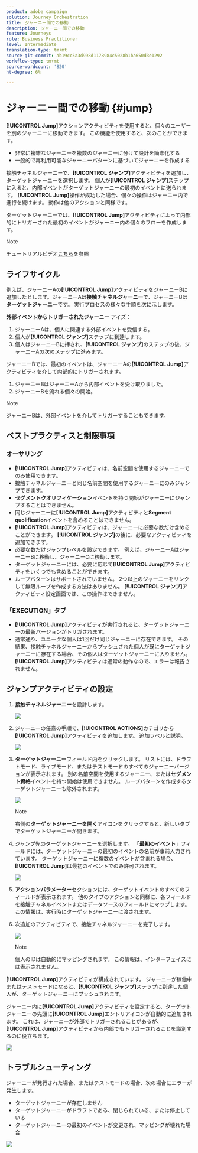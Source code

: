```yaml
---
product: adobe campaign
solution: Journey Orchestration
title: ジャーニー間での移動
description: ジャーニー間での移動
feature: Journeys
role: Business Practitioner
level: Intermediate
translation-type: tm+mt
source-git-commit: ab19cc5a3d998d1178984c5028b1ba650d3e1292
workflow-type: tm+mt
source-wordcount: '820'
ht-degree: 6%

---
```



# ジャーニー間での移動 {#jump}

**[!UICONTROL Jump]**&#x200B;アクションアクティビティを使用すると、個々のユーザーを別のジャーニーに移動できます。 この機能を使用すると、次のことができます。

* 非常に複雑なジャーニーを複数のジャーニーに分けて設計を簡素化する
* 一般的で再利用可能なジャーニーパターンに基づいてジャーニーを作成する

接触チャネルジャーニーで、**[!UICONTROL ジャンプ]**&#x200B;アクティビティを追加し、ターゲットジャーニーを選択します。 個人が&#x200B;**[!UICONTROL ジャンプ]**&#x200B;ステップに入ると、内部イベントがターゲットジャーニーの最初のイベントに送られます。 **[!UICONTROL Jump]**&#x200B;操作が成功した場合、個々の操作はジャーニー内で進行を続けます。 動作は他のアクションと同様です。

ターゲットジャーニーでは、**[!UICONTROL Jump]**&#x200B;アクティビティによって内部的にトリガーされた最初のイベントがジャーニー内の個々のフローを作成します。

>[!NOTE]
>
>チュートリアルビデオ[こちら](https://experienceleague.adobe.com/docs/journey-orchestration-learn/tutorials/building-a-journey/jumping-to-another-journey.html?lang=ja)を参照

## ライフサイクル

例えば、ジャーニーAの&#x200B;**[!UICONTROL Jump]**&#x200B;アクティビティをジャーニーBに追加したとします。ジャーニーAは&#x200B;**接触チャネルジャーニー**&#x200B;で、ジャーニーBは&#x200B;**ターゲットジャーニー**です。
実行プロセスの様々な手順を次に示します。

**外部イベントからトリガーされたジャーニー** アイズ：

1. ジャーニーAは、個人に関連する外部イベントを受信する。
1. 個人が&#x200B;**[!UICONTROL ジャンプ]**&#x200B;ステップに到達します。
1. 個人はジャーニーBに押され、**[!UICONTROL ジャンプ]**&#x200B;のステップの後、ジャーニーAの次のステップに進みます。

ジャーニーBでは、最初のイベントは、ジャーニーAの&#x200B;**[!UICONTROL Jump]**&#x200B;アクティビティを介して内部的にトリガーされます。

1. ジャーニーBはジャーニーAから内部イベントを受け取りました。
1. ジャーニーBを流れる個々の開始。

>[!NOTE]
>
>ジャーニーBは、外部イベントを介してトリガーすることもできます。

## ベストプラクティスと制限事項

### オーサリング

* **[!UICONTROL Jump]**&#x200B;アクティビティは、名前空間を使用するジャーニーでのみ使用できます。
* 接触チャネルジャーニーと同じ名前空間を使用するジャーニーにのみジャンプできます。
* **セグメントクオリフィケーション**&#x200B;イベントを持つ開始がジャーニーにジャンプすることはできません。
* 同じジャーニーに&#x200B;**[!UICONTROL Jump]**&#x200B;アクティビティと&#x200B;**Segment quolification**&#x200B;イベントを含めることはできません。
* **[!UICONTROL Jump]**&#x200B;アクティビティは、ジャーニーに必要な数だけ含めることができます。 **[!UICONTROL ジャンプ]**&#x200B;の後に、必要なアクティビティを追加できます。
* 必要な数だけジャンプレベルを設定できます。 例えば、ジャーニーAはジャーニーBに移動し、ジャーニーCに移動します。
* ターゲットジャーニーには、必要に応じて&#x200B;**[!UICONTROL Jump]**&#x200B;アクティビティをいくつでも含めることができます。
* ループパターンはサポートされていません。 2つ以上のジャーニーをリンクして無限ループを作成する方法はありません。 **[!UICONTROL ジャンプ]**&#x200B;アクティビティ設定画面では、この操作はできません。

### 「EXECUTION」タブ

* **[!UICONTROL Jump]**&#x200B;アクティビティが実行されると、ターゲットジャーニーの最新バージョンがトリガされます。
* 通常通り、ユニークな個人は1回だけ同じジャーニーに存在できます。 その結果、接触チャネルジャーニーからプッシュされた個人が既にターゲットジャーニーに存在する場合、その個人はターゲットジャーニーに入りません。 **[!UICONTROL Jump]**&#x200B;アクティビティは通常の動作なので、エラーは報告されません。

## ジャンプアクティビティの設定

1. **接触チャネルジャーニー**&#x200B;を設計します。

   ![](../assets/jump1.png)

1. ジャーニーの任意の手順で、**[!UICONTROL ACTIONS]**&#x200B;カテゴリから&#x200B;**[!UICONTROL Jump]**&#x200B;アクティビティを追加します。 追加ラベルと説明。

   ![](../assets/jump2.png)

1. **ターゲットジャーニー**フィールド内をクリックします。
リストには、ドラフトモード、ライブモード、またはテストモードのすべてのジャーニーバージョンが表示されます。 別の名前空間を使用するジャーニー、または**セグメント資格**&#x200B;イベントを持つ開始は使用できません。 ループパターンを作成するターゲットジャーニーも除外されます。

   ![](../assets/jump3.png)

   >[!NOTE]
   >
   >右側の&#x200B;**ターゲットジャーニーを開く**&#x200B;アイコンをクリックすると、新しいタブでターゲットジャーニーが開きます。

1. ジャンプ先のターゲットジャーニーを選択します。
**「最初のイベント**」フィールドには、ターゲットジャーニーの最初のイベントの名前が事前入力されています。 ターゲットジャーニーに複数のイベントが含まれる場合、**[!UICONTROL Jump]**&#x200B;は最初のイベントでのみ許可されます。

   ![](../assets/jump4.png)

1. **アクションパラメーター**&#x200B;セクションには、ターゲットイベントのすべてのフィールドが表示されます。 他のタイプのアクションと同様に、各フィールドを接触チャネルイベントまたはデータソースのフィールドにマップします。 この情報は、実行時にターゲットジャーニーに渡されます。
1. 次追加のアクティビティで、接触チャネルジャーニーを完了します。

   ![](../assets/jump5.png)


   >[!NOTE]
   >
   >個人のIDは自動的にマッピングされます。 この情報は、インターフェイスには表示されません。

**[!UICONTROL Jump]**&#x200B;アクティビティが構成されています。 ジャーニーが稼働中またはテストモードになると、**[!UICONTROL ジャンプ]**&#x200B;ステップに到達した個人が、ターゲットジャーニーにプッシュされます。

ジャーニー内に&#x200B;**[!UICONTROL Jump]**&#x200B;アクティビティを設定すると、ターゲットジャーニーの先頭に&#x200B;**[!UICONTROL Jump]**&#x200B;エントリアイコンが自動的に追加されます。 これは、ジャーニーが外部でトリガーされることがあるが、**[!UICONTROL Jump]**&#x200B;アクティビティから内部でもトリガーされることを識別するのに役立ちます。

![](../assets/jump7.png)

## トラブルシューティング

ジャーニーが発行された場合、またはテストモードの場合、次の場合にエラーが発生します。
* ターゲットジャーニーが存在しません
* ターゲットジャーニーがドラフトである、閉じられている、または停止している
* ターゲットジャーニーの最初のイベントが変更され、マッピングが壊れた場合

![](../assets/jump6.png)
